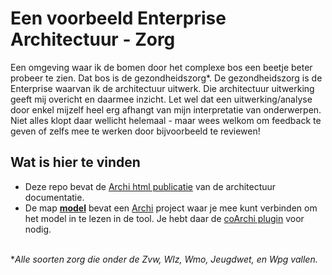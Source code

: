 # Een voorbeeld Enterprise Architectuur - Zorg
Een omgeving waar ik de bomen door het complexe bos een beetje beter probeer te zien. Dat bos is de gezondheidszorg*. De gezondheidszorg is de Enterprise waarvan ik de architectuur uitwerk. Die architectuur uitwerking geeft mij overicht en daarmee inzicht. Let wel dat een uitwerking/analyse door enkel mijzelf heel erg afhangt van mijn interpretatie van onderwerpen. Niet alles klopt daar wellicht helemaal - maar wees welkom om feedback te geven of zelfs mee te werken door bijvoorbeeld te reviewen!

## Wat is hier te vinden
- Deze repo bevat de [Archi html publicatie](https://mpcs75.github.io/archi-model-ea/?view=id-7baa2e9bbeeb44e587ed02251e5b4d3e) van de architectuur documentatie. 
- De map **[model](/model)** bevat een [Archi](https://www.archimatetool.com/) project waar je mee kunt verbinden om het model in te lezen in de tool. Je hebt daar de [coArchi plugin](https://www.archimatetool.com/plugins/#coArchi) voor nodig.
<br></br>

**Alle soorten zorg die onder de Zvw, Wlz, Wmo, Jeugdwet, en Wpg vallen.*



